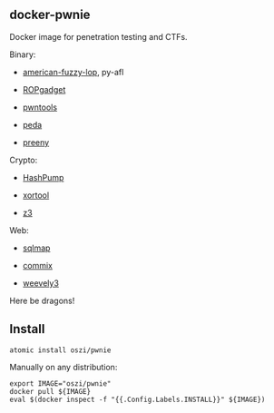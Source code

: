## docker-pwnie

Docker image for penetration testing and CTFs.

Binary:

 * [american-fuzzy-lop](http://lcamtuf.coredump.cx/afl/), py-afl

 * [ROPgadget](https://github.com/JonathanSalwan/ROPgadget)

 * [pwntools](https://github.com/Gallopsled/pwntools)

 * [peda](https://github.com/zachriggle/peda)

 * [preeny](https://github.com/zardus/preeny)

Crypto:

 * [HashPump](https://github.com/bwall/HashPump)

 * [xortool](https://github.com/hellman/xortool)

 * [z3](https://github.com/Z3Prover/z3)

Web:

 * [sqlmap](https://github.com/sqlmapproject/sqlmap)

 * [commix](https://github.com/stasinopoulos/commix)

 * [weevely3](https://github.com/epinna/weevely3)

Here be dragons!

## Install

```
atomic install oszi/pwnie
```

Manually on any distribution:

```
export IMAGE="oszi/pwnie"
docker pull ${IMAGE}
eval $(docker inspect -f "{{.Config.Labels.INSTALL}}" ${IMAGE})
```
